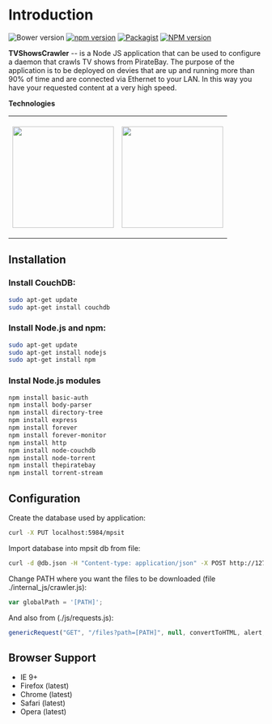 Introduction
============

![Bower version](https://img.shields.io/bower/v/adminlte.svg)
[![npm version](https://img.shields.io/npm/v/admin-lte.svg)](https://www.npmjs.com/package/admin-lte)
[![Packagist](https://img.shields.io/packagist/v/almasaeed2010/adminlte.svg)](https://packagist.org/packages/almasaeed2010/adminlte)
[![NPM version](https://badge.fury.io/js/thepiratebay.svg)](http://badge.fury.io/js/thepiratebay)

**TVShowsCrawler** -- is a Node JS application that can be used to configure a daemon that crawls TV shows from PirateBay. The purpose of the application is to be deployed on devies that are up and running more than 90% of time and are connected via Ethernet to your LAN. In this way you have your requested content at a very high speed. 

**Technologies**

<table>
  <tr>
    <th><p align="right">
  <img src="https://upload.wikimedia.org/wikipedia/commons/1/16/The_Pirate_Bay_logo.svg" width="200px"/>
</p></th>
    <th><p align="left">
  <img src="https://dab1nmslvvntp.cloudfront.net/wp-content/uploads/2016/08/1470860091couch.png" width="200px"/>
</p></th>
  </tr>
</table>


## Installation

### Install CouchDB:

```bash
sudo apt-get update
sudo apt-get install couchdb
```

### Install Node.js and npm:

```bash
sudo apt-get update
sudo apt-get install nodejs
sudo apt-get install npm
```

### Instal Node.js modules
```bash
npm install basic-auth
npm install body-parser
npm install directory-tree
npm install express
npm install forever
npm install forever-monitor
npm install http
npm install node-couchdb
npm install node-torrent
npm install thepiratebay
npm install torrent-stream
```

## Configuration

Create the database used by application:
```bash
curl -X PUT localhost:5984/mpsit
```

Import database into mpsit db from file:
```bash
curl -d @db.json -H "Content-type: application/json" -X POST http://127.0.0.1:5984/mpsit/_bulk_docs
```

Change PATH where you want the files to be downloaded (file ./internal_js/crawler.js):

```javascript
var globalPath = '[PATH]';
```

And also from (./js/requests.js):
```javascript
genericRequest("GET", "/files?path=[PATH]", null, convertToHTML, alert, null)
```




## Browser Support
- IE 9+
- Firefox (latest)
- Chrome (latest)
- Safari (latest)
- Opera (latest)